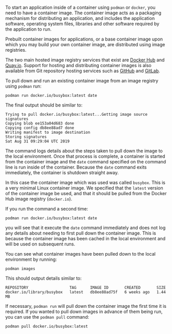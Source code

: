 To start an application inside of a container using `podman` or `docker`, you need to have a container image. The container image acts as a packaging mechanism for distributing an application, and includes the application software, operating system files, libraries and other software required by the application to run.

Prebuilt container images for applications, or a base container image upon which you may build your own container image, are distributed using image registries.

The two main hosted image registry services that exist are [Docker Hub](https://https://hub.docker.com/) and [Quay.io](https://quay.io). Support for hosting and distributing container images is also available from Git repository hosting services such as [GitHub](http://github.com/) and [GitLab](https://gitlab.com/).

To pull down and run an existing container image from an image registry using `podman` run:

```execute
podman run docker.io/busybox:latest date
```

The final output should be similar to:

```
Trying to pull docker.io/busybox:latest...Getting image source signatures
Copying blob ee153a04d683 done
Copying config db8ee88ad7 done
Writing manifest to image destination
Storing signatures
Sat Aug 31 09:29:04 UTC 2019
```

The command logs details about the steps taken to pull down the image to the local environment. Once that process is complete, a container is started from the container image and the `date` command specified on the command line is run inside of the container. Because the `date` command exits immediately, the container is shutdown straight away.

In this case the container image which was used was called `busybox`. This is a very minimal Linux container image. We specified that the `latest` version of the container image be used, and that it should be pulled from the Docker Hub image registry (`docker.io`).

If you run the command a second time:

```execute
podman run docker.io/busybox:latest date
```

you will see that it execute the `date` command immediately and does not log any details about needing to first pull down the container image. This is because the container image has been cached in the local environment and will be used on subsequent runs.

You can see what container images have been pulled down to the local environment by running:

```execute
podman images
```

This should output details similar to:

```
REPOSITORY                  TAG      IMAGE ID       CREATED       SIZE
docker.io/library/busybox   latest   db8ee88ad75f   6 weeks ago   1.44 MB
```

If necessary, `podman run` will pull down the container image the first time it is required. If you wanted to pull down images in advance of them being run, you can use the `podman pull` command:

```execute
podman pull docker.io/busybox:latest
```

